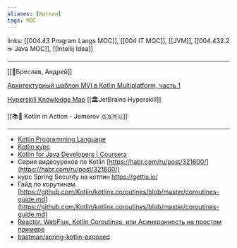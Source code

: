 ```yaml
---
aliases: [Котлин]
tags: MOC
---
```

links: [[004.43 Program Langs MOC]], [[004 IT MOC]], [[JVM]], [[004.432.2 ☕️ Java MOC]], [[Intellij Idea]]

---

[[👤Бреслав, Андрей]]

[Архитектурный шаблон MVI в Kotlin Multiplatform, часть 1](https://habr.com/ru/company/badoo/blog/501968/) 

[Hyperskill Knowledge Map](https://hyperskill.org/knowledge-map) [[🏛JetBrains Hyperskill]]


[[📚🌳 Kotlin in Action - Jemerov 🇬🇧🇷🇺]]

---
- [Kotlin Programming Language](https://kotlinlang.org/)
- [Kotlin курс](https://stepik.org/course/2852/syllabus)
- [Kotlin for Java Developers | Coursera](https://www.coursera.org/learn/kotlin-for-java-developers)
- Серия видеоуроков по Kotlin [https://habr.com/ru/post/321600/](https://habr.com/ru/post/321600/)
- курс Spring Security на котлин https://gettis.io/
- Гайд по корутинам [https://github.com/Kotlin/kotlinx.coroutines/blob/master/coroutines-guide.md](https://github.com/Kotlin/kotlinx.coroutines/blob/master/coroutines-guide.md)
- [Reactor, WebFlux, Kotlin Coroutines, или Асинхронность на простом примере](https://habr.com/ru/company/funcorp/blog/477052/)
- [bastman/spring-kotlin-exposed](https://github.com/bastman/spring-kotlin-exposed)